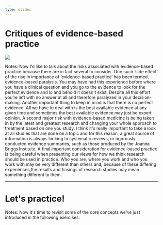 ```yaml
---
type: slides
---
```


# Critiques of evidence-based practice

<img  src="rycroft.png">

Notes: Now I'd like to talk about the risks associated with evidence-based practice because there are in fact several to consider. One such ‘side effect’ of the rise in importance of ‘evidence-based practice’ has been termed, evidence-based paralysis. You may have had this experience before where you have a clinical question and you go to the evidence to look for the perfect evidence and lo and behold it doesn't exist. Despite all this effort you’re left with no answer at all and therefore paralyzed in your decision-making. Another important thing to keep in mind is that there is no perfect evidence. All we have to deal with is the best available evidence at any given time and sometimes the best available evidence may just be expert opinion. A second major risk with evidence-based medicine is being taken in by the latest and greatest research and changing your whole approach to treatment based on one you study. I think it's really important to take a look at all studies that are done on a topic and for this reason, a great source of information is always looking to systematic reviews, or rigorously conducted evidence summaries, such as those produced by the Joanna Briggs Institute. A final important consideration for evidence-based practice is being careful when presenting our views for how we think research should be used in practice. Who you are, where you work and who you work with may be very different than others and, because of these differing experiences,the results and finsings of research studies may mean something different to them.

---

# Let's practice!

Notes: Now it's time to revisit some of the core concepts we've just introduced in the following exercises.
